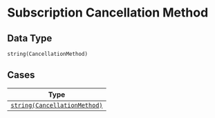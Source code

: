
# Subscription Cancellation Method

## Data Type

`string(CancellationMethod)`

## Cases

| Type |
|  --- |
| [`string(CancellationMethod)`](../../../doc/models/cancellation-method.md) |

